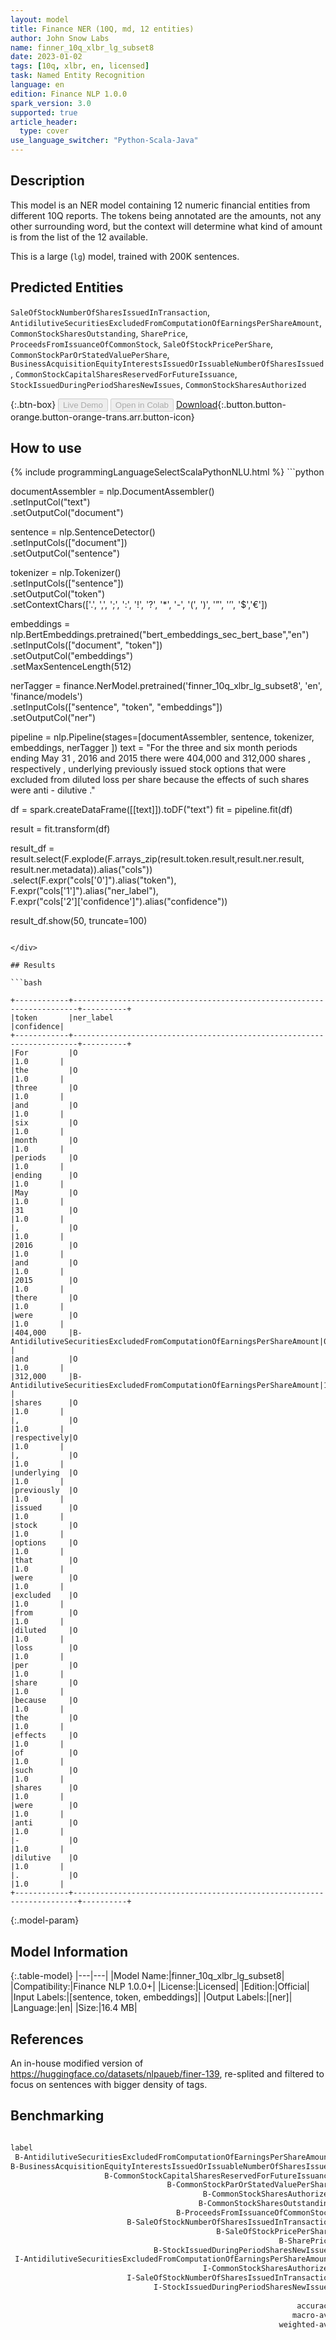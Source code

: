 ```yaml
---
layout: model
title: Finance NER (10Q, md, 12 entities)
author: John Snow Labs
name: finner_10q_xlbr_lg_subset8
date: 2023-01-02
tags: [10q, xlbr, en, licensed]
task: Named Entity Recognition
language: en
edition: Finance NLP 1.0.0
spark_version: 3.0
supported: true
article_header:
  type: cover
use_language_switcher: "Python-Scala-Java"
---
```


## Description

This model is an NER model containing 12 numeric financial entities from different 10Q reports. The tokens being annotated are the amounts, not any other surrounding word, but the context will determine what kind of amount is from the list of the 12 available.

This is a large (`lg`) model, trained with 200K sentences.

## Predicted Entities

`SaleOfStockNumberOfSharesIssuedInTransaction`, `AntidilutiveSecuritiesExcludedFromComputationOfEarningsPerShareAmount`, `CommonStockSharesOutstanding`, `SharePrice`, `ProceedsFromIssuanceOfCommonStock`, `SaleOfStockPricePerShare`, `CommonStockParOrStatedValuePerShare`, `BusinessAcquisitionEquityInterestsIssuedOrIssuableNumberOfSharesIssued`, `CommonStockCapitalSharesReservedForFutureIssuance`, `StockIssuedDuringPeriodSharesNewIssues`, `CommonStockSharesAuthorized`

{:.btn-box}
<button class="button button-orange" disabled>Live Demo</button>
<button class="button button-orange" disabled>Open in Colab</button>
[Download](https://s3.amazonaws.com/auxdata.johnsnowlabs.com/finance/models/finner_10q_xlbr_lg_subset8_en_1.0.0_3.0_1672638901231.zip){:.button.button-orange.button-orange-trans.arr.button-icon}

## How to use



<div class="tabs-box" markdown="1">
{% include programmingLanguageSelectScalaPythonNLU.html %}
```python
 
documentAssembler = nlp.DocumentAssembler() \
   .setInputCol("text") \
   .setOutputCol("document")

sentence = nlp.SentenceDetector() \
   .setInputCols(["document"]) \
   .setOutputCol("sentence") 

tokenizer = nlp.Tokenizer()\
    .setInputCols(["sentence"])\
    .setOutputCol("token")\
    .setContextChars(['.', ',', ';', ':', '!', '?', '*', '-', '(', ')', '”', '’', '$','€'])

embeddings = nlp.BertEmbeddings.pretrained("bert_embeddings_sec_bert_base","en") \
  .setInputCols(["document", "token"]) \
  .setOutputCol("embeddings")\
  .setMaxSentenceLength(512)

nerTagger = finance.NerModel.pretrained('finner_10q_xlbr_lg_subset8', 'en', 'finance/models')\
   .setInputCols(["sentence", "token", "embeddings"])\
   .setOutputCol("ner")
              
pipeline = nlp.Pipeline(stages=[documentAssembler,
                            sentence,
                            tokenizer,
                            embeddings,
                            nerTagger
                                ])
text = "For the three and six month periods ending May 31 , 2016 and 2015 there were 404,000 and 312,000 shares , respectively , underlying previously issued stock options that were excluded from diluted loss per share because the effects of such shares were anti - dilutive ."

df = spark.createDataFrame([[text]]).toDF("text")
fit = pipeline.fit(df)

result = fit.transform(df)

result_df = result.select(F.explode(F.arrays_zip(result.token.result,result.ner.result, result.ner.metadata)).alias("cols"))\
.select(F.expr("cols['0']").alias("token"),\
      F.expr("cols['1']").alias("ner_label"),\
      F.expr("cols['2']['confidence']").alias("confidence"))

result_df.show(50, truncate=100)
```

</div>

## Results

```bash

+------------+-----------------------------------------------------------------------+----------+
|token       |ner_label                                                              |confidence|
+------------+-----------------------------------------------------------------------+----------+
|For         |O                                                                      |1.0       |
|the         |O                                                                      |1.0       |
|three       |O                                                                      |1.0       |
|and         |O                                                                      |1.0       |
|six         |O                                                                      |1.0       |
|month       |O                                                                      |1.0       |
|periods     |O                                                                      |1.0       |
|ending      |O                                                                      |1.0       |
|May         |O                                                                      |1.0       |
|31          |O                                                                      |1.0       |
|,           |O                                                                      |1.0       |
|2016        |O                                                                      |1.0       |
|and         |O                                                                      |1.0       |
|2015        |O                                                                      |1.0       |
|there       |O                                                                      |1.0       |
|were        |O                                                                      |1.0       |
|404,000     |B-AntidilutiveSecuritiesExcludedFromComputationOfEarningsPerShareAmount|0.9999    |
|and         |O                                                                      |1.0       |
|312,000     |B-AntidilutiveSecuritiesExcludedFromComputationOfEarningsPerShareAmount|1.0       |
|shares      |O                                                                      |1.0       |
|,           |O                                                                      |1.0       |
|respectively|O                                                                      |1.0       |
|,           |O                                                                      |1.0       |
|underlying  |O                                                                      |1.0       |
|previously  |O                                                                      |1.0       |
|issued      |O                                                                      |1.0       |
|stock       |O                                                                      |1.0       |
|options     |O                                                                      |1.0       |
|that        |O                                                                      |1.0       |
|were        |O                                                                      |1.0       |
|excluded    |O                                                                      |1.0       |
|from        |O                                                                      |1.0       |
|diluted     |O                                                                      |1.0       |
|loss        |O                                                                      |1.0       |
|per         |O                                                                      |1.0       |
|share       |O                                                                      |1.0       |
|because     |O                                                                      |1.0       |
|the         |O                                                                      |1.0       |
|effects     |O                                                                      |1.0       |
|of          |O                                                                      |1.0       |
|such        |O                                                                      |1.0       |
|shares      |O                                                                      |1.0       |
|were        |O                                                                      |1.0       |
|anti        |O                                                                      |1.0       |
|-           |O                                                                      |1.0       |
|dilutive    |O                                                                      |1.0       |
|.           |O                                                                      |1.0       |
+------------+-----------------------------------------------------------------------+----------+

```

{:.model-param}
## Model Information

{:.table-model}
|---|---|
|Model Name:|finner_10q_xlbr_lg_subset8|
|Compatibility:|Finance NLP 1.0.0+|
|License:|Licensed|
|Edition:|Official|
|Input Labels:|[sentence, token, embeddings]|
|Output Labels:|[ner]|
|Language:|en|
|Size:|16.4 MB|

## References

An in-house modified version of https://huggingface.co/datasets/nlpaueb/finer-139, re-splited and filtered to focus on sentences with bigger density of tags.

## Benchmarking

```bash

label                                                                       precision    recall  f1-score   support
 B-AntidilutiveSecuritiesExcludedFromComputationOfEarningsPerShareAmount     0.9913    0.9933    0.9923      1487
B-BusinessAcquisitionEquityInterestsIssuedOrIssuableNumberOfSharesIssued     0.8814    0.8062    0.8421       129
                     B-CommonStockCapitalSharesReservedForFutureIssuance     0.9515    0.9290    0.9401       169
                                   B-CommonStockParOrStatedValuePerShare     0.9249    0.9467    0.9357       169
                                           B-CommonStockSharesAuthorized     0.9500    0.9301    0.9399       143
                                          B-CommonStockSharesOutstanding     0.8443    0.9463    0.8924       149
                                     B-ProceedsFromIssuanceOfCommonStock     0.7550    0.8444    0.7972       135
                          B-SaleOfStockNumberOfSharesIssuedInTransaction     0.4486    0.8836    0.5951       232
                                              B-SaleOfStockPricePerShare     0.5774    0.9262    0.7113       149
                                                            B-SharePrice     0.9338    0.7056    0.8038       180
                                B-StockIssuedDuringPeriodSharesNewIssues     0.7725    0.4417    0.5621       369
 I-AntidilutiveSecuritiesExcludedFromComputationOfEarningsPerShareAmount     1.0000    1.0000    1.0000         1
                                           I-CommonStockSharesAuthorized     1.0000    1.0000    1.0000         1
                          I-SaleOfStockNumberOfSharesIssuedInTransaction     0.0000    0.0000    0.0000         2
                                I-StockIssuedDuringPeriodSharesNewIssues     0.0000    0.0000    0.0000         7
                                                                       O     0.9991    0.9978    0.9984     97395
                                                                accuracy       -          -      0.9938    100717
                                                               macro-avg     0.7519    0.7719    0.7506    100717
                                                            weighted-avg     0.9950    0.9938    0.9940    100717


```